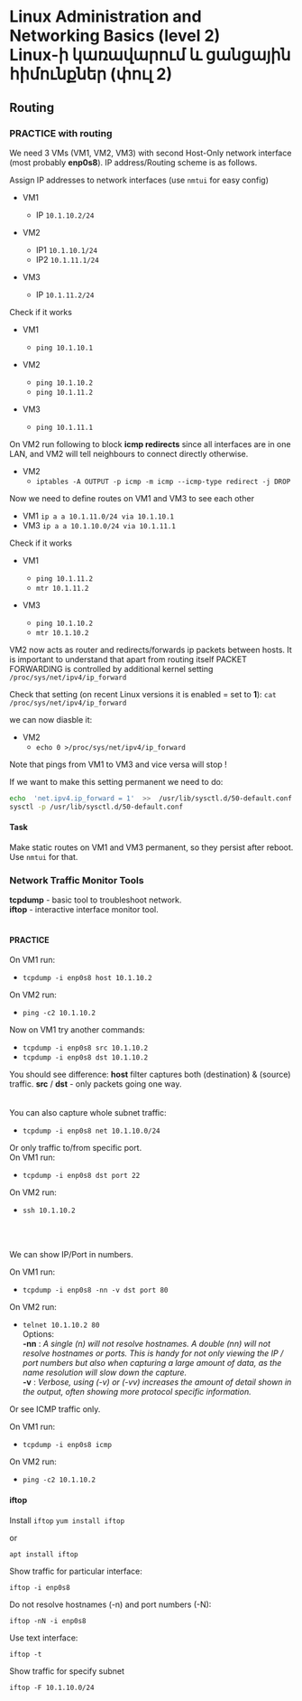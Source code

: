 # Linux Administration and Networking Basics (level 2) <br /> Linux-ի կառավարում և ցանցային հիմունքներ (փուլ 2)

## Routing

### PRACTICE with routing

We need 3 VMs (VM1, VM2, VM3) with second Host-Only network interface (most probably **enp0s8**).
IP address/Routing scheme is as follows.

Assign IP addresses to network interfaces (use `nmtui` for easy config)

* VM1  
  * IP `10.1.10.2/24`

* VM2  
  * IP1 `10.1.10.1/24`
  * IP2 `10.1.11.1/24`

* VM3  
  * IP `10.1.11.2/24`


Check if it works

* VM1
  * `ping 10.1.10.1`
  
* VM2 
  * `ping 10.1.10.2`
  * `ping 10.1.11.2`
  
* VM3 
  * `ping 10.1.11.1`


On VM2 run following to block **icmp redirects** since all interfaces are in one LAN, 
and VM2 will tell neighbours to connect directly otherwise.

* VM2
  * `iptables -A OUTPUT -p icmp -m icmp --icmp-type redirect -j DROP`

Now we need to define routes on VM1 and VM3 to see each other

* VM1 `ip a a 10.1.11.0/24 via 10.1.10.1`
* VM3 `ip a a 10.1.10.0/24 via 10.1.11.1`

Check if it works

* VM1
  * `ping 10.1.11.2`
  * `mtr 10.1.11.2`

* VM3
  * `ping 10.1.10.2`
  * `mtr 10.1.10.2`

VM2 now acts as router and redirects/forwards ip packets between hosts.
It is important to understand that apart from routing itself 
PACKET FORWARDING is controlled by additional kernel setting `/proc/sys/net/ipv4/ip_forward`

Check that setting (on recent Linux versions it is enabled = set to **1**):
`cat /proc/sys/net/ipv4/ip_forward`

we can now diasble it:

* VM2 
  * `echo 0 >/proc/sys/net/ipv4/ip_forward`

Note that pings from VM1 to VM3 and vice versa will stop !

If we want to make this setting permanent we need to do:
```bash
echo  'net.ipv4.ip_forward = 1'  >>  /usr/lib/sysctl.d/50-default.conf
sysctl -p /usr/lib/sysctl.d/50-default.conf
```


#### Task

Make static routes on VM1 and VM3 permanent, so they persist after reboot. 
Use `nmtui` for that.



### Network Traffic Monitor Tools

**tcpdump** - basic tool to troubleshoot network.<br>
**iftop** - interactive interface monitor tool.
<br>
<br>

#### PRACTICE
On VM1 run:
* `tcpdump -i enp0s8 host 10.1.10.2`

On VM2 run:
* `ping -c2 10.1.10.2`

Now on VM1 try another commands:
* `tcpdump -i enp0s8 src 10.1.10.2`
* `tcpdump -i enp0s8 dst 10.1.10.2`

You should see difference:
**host** filter captures both (destination) & (source) traffic.
**src** / **dst** - only packets going one way. 
<br>
<br><br>
You can also capture whole subnet traffic:
* `tcpdump -i enp0s8 net 10.1.10.0/24`

Or only traffic to/from specific port.<br>
On VM1 run:
* `tcpdump -i enp0s8 dst port 22`

On VM2 run:
* `ssh 10.1.10.2`
<br>
<br>

We can show IP/Port in numbers.

On VM1 run:
* `tcpdump -i enp0s8 -nn -v dst port 80`

On VM2 run:
* `telnet 10.1.10.2 80` <br>
Options:<br>
**-nn** : 
_A single (n) will not resolve hostnames. A double (nn) will not resolve hostnames or ports. This is handy for not only viewing the IP / port numbers but also when capturing a large amount of data, as the name resolution will slow down the capture._<br>
**-v** : 
_Verbose, using (-v) or (-vv) increases the amount of detail shown in the output, often showing more protocol specific information._

Or see ICMP traffic only.<br>

On VM1 run:
* `tcpdump -i enp0s8 icmp`

On VM2 run:
* `ping -c2 10.1.10.2` <br>

#### iftop

Install `iftop`
`yum install iftop`

or

`apt install iftop`


Show traffic for particular interface:

`iftop -i enp0s8`

Do not resolve hostnames (-n) and port numbers (-N):


`iftop -nN -i enp0s8`

Use text interface:

`iftop -t`


Show traffic for specify subnet

`iftop -F 10.1.10.0/24`
